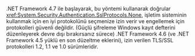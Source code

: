 .NET Framework 4.7 ile başlayarak, bu yöntemi kullanarak doğrular <xref:System.Security.Authentication.SslProtocols.None>, işletim sisteminin kullanmak için en iyi protokolünü seçmenize izin verir ve engellemek için protokolleri güvenli değildir. (Güçlü şifreleme Windows kayıt defterini düzenleyerek devre dışı bırakırsanız sürece) .NET Framework 4.6 (ve .NET Framework 4.5 yüklü en son düzeltme eklerini), izin verilen TLS/SSL protokolleri 1.2, 1.1 ve 1.0 sürümleridir.
